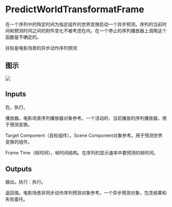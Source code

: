 # PredictWorldTransformatFrame

在一个序列中的特定时间为指定组件的世界变换启动一个异步预测。序列的当前时间和预测时间之间的附件变化不被考虑在内。在一个停止的序列播放器上调用这个函数是不确定的。

目标是电影场景的异步动作序列预测

## 图示

![]($-20221218-18165092.png)

## Inputs

在。执行。

播放器。电影场景序列播放器对象参考。一个活动的、当前播放的序列播放器，用于预测变换。

Target Component（目标组件）。Scene Component对象参考。用于预测世界变换的组件。

Frame Time（帧时间）。帧时间结构。在序列的显示速率中要预测的帧时间。 

## Outputs

输出。执行：执行。

返回值。电影场景非同步动作序列预测对象参考。一个异步预测对象，包含结果和失败委托。
